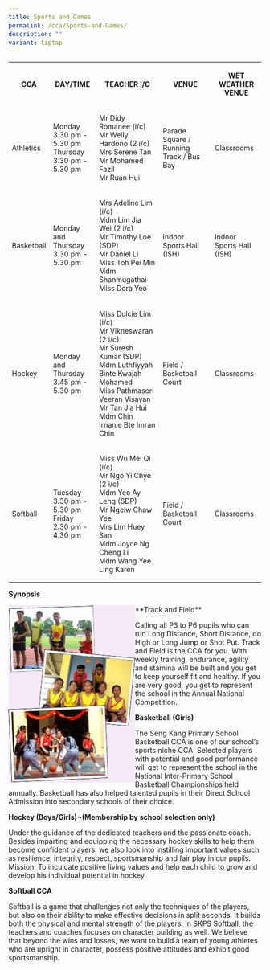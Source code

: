 ```yaml
---
title: Sports and Games
permalink: /cca/Sports-and-Games/
description: ""
variant: tiptap
---
```

<table style="minWidth: 125px">
<colgroup>
<col>
<col>
<col>
<col>
<col>
</colgroup>
<tbody>
<tr>
<th rowspan="1" colspan="1">
<p>CCA</p>
</th>
<th rowspan="1" colspan="1">
<p>DAY/TIME</p>
</th>
<th rowspan="1" colspan="1">
<p>TEACHER I/C</p>
</th>
<th rowspan="1" colspan="1">
<p>VENUE</p>
</th>
<th rowspan="1" colspan="1">
<p>WET WEATHER VENUE</p>
</th>
</tr>
<tr>
<td rowspan="1" colspan="1">
<p>Athletics</p>
</td>
<td rowspan="1" colspan="1">
<p>Monday
<br>3.30 pm - 5.30 pm
<br>Thursday
<br>3.30 pm - 5.30 pm</p>
</td>
<td rowspan="1" colspan="1">
<p>Mr Didy Romanee (i/c)
<br>Mr Welly Hardono (2 i/c)
<br>Mrs Serene Tan
<br>Mr Mohamed Fazil
<br>Mr Ruan Hui</p>
</td>
<td rowspan="1" colspan="1">
<p>Parade Square / Running Track / Bus Bay</p>
</td>
<td rowspan="1" colspan="1">
<p>Classrooms</p>
</td>
</tr>
<tr>
<td rowspan="1" colspan="1">
<p>Basketball</p>
</td>
<td rowspan="1" colspan="1">
<p>Monday and Thursday
<br>3.30 pm - 5.30 pm</p>
</td>
<td rowspan="1" colspan="1">
<p>Mrs Adeline Lim (i/c)
<br>Mdm Lim Jia Wei&nbsp;(2 i/c)
<br>Mr Timothy Loe (SDP)
<br>Mr Daniel Li
<br>Miss Toh Pei Min
<br>Mdm Shanmugathai
<br>Miss Dora Yeo</p>
</td>
<td rowspan="1" colspan="1">
<p>Indoor Sports Hall (ISH)</p>
</td>
<td rowspan="1" colspan="1">
<p>Indoor Sports Hall (ISH)</p>
</td>
</tr>
<tr>
<td rowspan="1" colspan="1">
<p>Hockey</p>
</td>
<td rowspan="1" colspan="1">
<p>Monday and Thursday
<br>3.45 pm - 5.30 pm</p>
</td>
<td rowspan="1" colspan="1">
<p>Miss Dulcie Lim (i/c)
<br>Mr Vikneswaran (2 i/c)
<br>Mr Suresh Kumar (SDP)
<br>Mdm Luthfiyyah Binte Kwajah Mohamed
<br>Miss Pathmaseri Veeran Visayan
<br>Mr Tan Jia Hui
<br>Mdm Chin Irnanie Bte Imran Chin</p>
</td>
<td rowspan="1" colspan="1">
<p>Field / Basketball Court</p>
</td>
<td rowspan="1" colspan="1">
<p>Classrooms</p>
</td>
</tr>
<tr>
<td rowspan="1" colspan="1">
<p>Softball</p>
</td>
<td rowspan="1" colspan="1">
<p>Tuesday
<br>3.30 pm - 5.30 pm
<br>Friday
<br>2.30 pm - 4.30 pm</p>
</td>
<td rowspan="1" colspan="1">
<p>Miss Wu Mei Qi (i/c)
<br>Mr Ngo Yi Chye (2 i/c)
<br>Mdm Yeo Ay Leng (SDP)
<br>Mr Ngeiw Chaw Yee
<br>Mrs Lim Huey San
<br>Mdm Joyce Ng Cheng Li
<br>Mdm Wang Yee Ling Karen
<br>
</p>
</td>
<td rowspan="1" colspan="1">
<p>Field / Basketball Court</p>
</td>
<td rowspan="1" colspan="1">
<p>Classrooms</p>
</td>
</tr>
</tbody>
</table>
<p><strong>Synopsis</strong>
</p>
<div class="isomer-image-wrapper">
<img style="width:50%;float:left" height="auto" width="100%" src="/images/cca_sports_pic01.jpeg">
</div>
<p>**Track and Field**</p>
<p>Calling all P3 to P6 pupils who can run Long Distance, Short Distance,
do High or Long Jump or Shot Put. Track and Field is the CCA for you. With
weekly training, endurance, agility and stamina will be built and you get
to keep yourself fit and healthy. If you are very good, you get to represent
the school in the Annual National Competition.</p>
<p><strong>Basketball (Girls)</strong>
</p>
<p>The Seng Kang Primary School Basketball CCA is one of our school’s sports
niche CCA. Selected players with potential and good performance will get
to represent the school in the National Inter-Primary School Basketball
Championships held annually. Basketball has also helped talented pupils
in their Direct School Admission into secondary schools of their choice.</p>
<p><strong>Hockey (Boys/Girls)~(Membership by school selection only)</strong>
</p>
<p>Under the guidance of the dedicated teachers and the passionate coach.
Besides imparting and equipping the necessary hockey skills to help them
become confident players, we also look into instilling important values
such as resilience, integrity, respect, sportsmanship and fair play in
our pupils. Mission: To inculcate positive living values and help each
child to grow and develop his individual potential in hockey.</p>
<p><strong>Softball CCA</strong>
</p>
<p>Softball is a game that challenges not only the techniques of the players,
but also on their ability to make effective decisions in split seconds.
It builds both the physical and mental strength of the players. In SKPS
Softball, the teachers and coaches focuses on character building as well.
We believe that beyond the wins and losses, we want to build a team of
young athletes who are upright in character, possess positive attitudes
and exhibit good sportsmanship.</p>